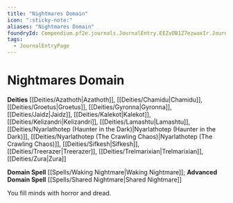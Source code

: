 ```yaml
---
title: "Nightmares Domain"
icon: ":sticky-note:"
aliases: "Nightmares Domain"
foundryId: Compendium.pf2e.journals.JournalEntry.EEZvDB1Z7ezwaxIr.JournalEntryPage.R20JXF43vU5RQyUj
tags:
  - JournalEntryPage
---
```


# Nightmares Domain
**Deities** [[Deities/Azathoth|Azathoth]], [[Deities/Chamidu|Chamidu]], [[Deities/Groetus|Groetus]], [[Deities/Gyronna|Gyronna]], [[Deities/Jaidz|Jaidz]], [[Deities/Kalekot|Kalekot]], [[Deities/Kelizandri|Kelizandri]], [[Deities/Lamashtu|Lamashtu]], [[Deities/Nyarlathotep (Haunter in the Dark)|Nyarlathotep (Haunter in the Dark)]], [[Deities/Nyarlathotep (The Crawling Chaos)|Nyarlathotep (The Crawling Chaos)]], [[Deities/Sifkesh|Sifkesh]], [[Deities/Treerazer|Treerazer]], [[Deities/Trelmarixian|Trelmarixian]], [[Deities/Zura|Zura]]

**Domain Spell** [[Spells/Waking Nightmare|Waking Nightmare]]; **Advanced Domain Spell** [[Spells/Shared Nightmare|Shared Nightmare]]

You fill minds with horror and dread.